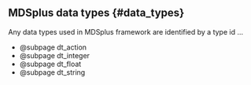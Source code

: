  MDSplus data types {#data_types}
-------------------


Any data types used in MDSplus framework are identified by a type id ...


* @subpage dt_action
* @subpage dt_integer
* @subpage dt_float
* @subpage dt_string

